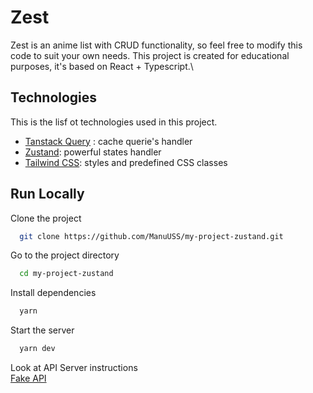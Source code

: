 
# Zest
Zest is an anime list with CRUD functionality, so feel free to modify this code to suit your own needs. 
This project is created for educational purposes, it's based on React + Typescript.\

## Technologies
This is the lisf ot technologies used in this project. 
- [Tanstack Query](https://tanstack.com/query/v5/docs/react/overview) : cache querie's handler
- [Zustand](https://docs.pmnd.rs/zustand/getting-started/introduction): powerful states handler 
- [Tailwind CSS](https://tailwindcss.com/): styles and predefined CSS classes
## Run Locally

Clone the project

```bash
  git clone https://github.com/ManuUSS/my-project-zustand.git
```

Go to the project directory

```bash
  cd my-project-zustand
```

Install dependencies

```bash
  yarn
```

Start the server

```bash
  yarn dev
```

Look at API Server instructions\
[Fake API](https://github.com/ManuUSS/my-zustand-api.git)

